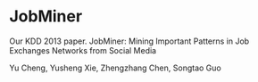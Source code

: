JobMiner
========
Our KDD 2013 paper. JobMiner: Mining Important Patterns in Job Exchanges Networks from Social Media

Yu Cheng, Yusheng Xie, Zhengzhang Chen, Songtao Guo
